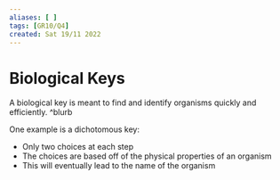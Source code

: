 ```yaml
---
aliases: [ ]
tags: [GR10/Q4]
created: Sat 19/11 2022
---
```

# Biological Keys
A biological key is meant to find and identify organisms quickly and efficiently. ^blurb

One example is a dichotomous key:
- Only two choices at each step
- The choices are based off of the physical properties of an organism
- This will eventually lead to the name of the organism


